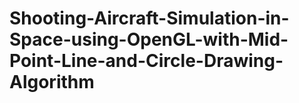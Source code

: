 # Shooting-Aircraft-Simulation-in-Space-using-OpenGL-with-Mid-Point-Line-and-Circle-Drawing-Algorithm